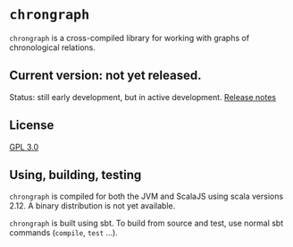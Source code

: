 # `chrongraph`

`chrongraph` is a cross-compiled library for working with graphs of chronological relations.



## Current version: not yet released.

Status: still early development, but in active development. [Release notes](release.md)

## License

[GPL 3.0](https://opensource.org/licenses/gpl-3.0.html)

## Using, building, testing

`chrongraph` is compiled for both the JVM and ScalaJS using scala versions 2.12. A binary distribution is not yet available.


`chrongraph`  is built using sbt. To build from source and test, use normal sbt commands (`compile`, `test` ...).
